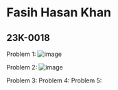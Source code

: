 # Fasih Hasan Khan
## 23K-0018

Problem 1: ![image](https://github.com/fasihh/pfFall23/assets/47947561/0bf6d73d-cf9d-4db7-af5a-ca1b5eafe68f)

Problem 2: ![image](https://github.com/fasihh/pfFall23/assets/47947561/380f98b7-200a-468c-8b6b-cebc60410c96)

Problem 3:
Problem 4:
Problem 5:
